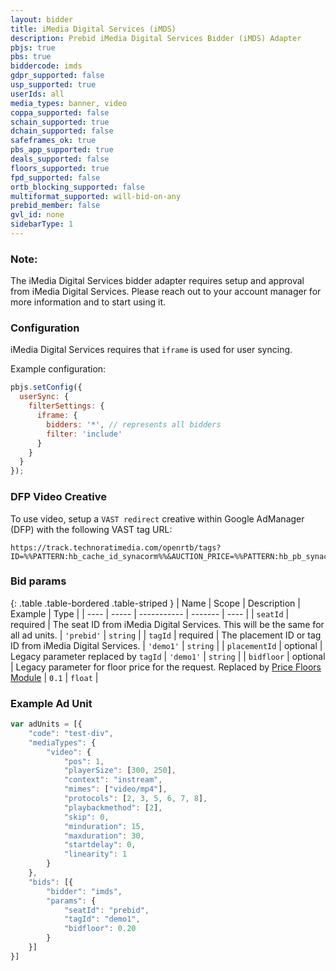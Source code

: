 ```yaml
---
layout: bidder
title: iMedia Digital Services (iMDS)
description: Prebid iMedia Digital Services Bidder (iMDS) Adapter
pbjs: true
pbs: true
biddercode: imds
gdpr_supported: false
usp_supported: true
userIds: all
media_types: banner, video
coppa_supported: false
schain_supported: true
dchain_supported: false
safeframes_ok: true
pbs_app_supported: true
deals_supported: false
floors_supported: true
fpd_supported: false
ortb_blocking_supported: false
multiformat_supported: will-bid-on-any
prebid_member: false
gvl_id: none
sidebarType: 1
---
```


### Note:

The iMedia Digital Services bidder adapter requires setup and approval from iMedia Digital Services. Please reach out to your account manager for more information and to start using it.

### Configuration

iMedia Digital Services requires that `iframe` is used for user syncing.

Example configuration:

```javascript
pbjs.setConfig({
  userSync: {
    filterSettings: {
      iframe: {
        bidders: '*', // represents all bidders
        filter: 'include'
      }
    }
  }
});
```

### DFP Video Creative
To use video, setup a `VAST redirect` creative within Google AdManager (DFP) with the following VAST tag URL:

```
https://track.technoratimedia.com/openrtb/tags?ID=%%PATTERN:hb_cache_id_synacorm%%&AUCTION_PRICE=%%PATTERN:hb_pb_synacormedia%%
```

### Bid params

{: .table .table-bordered .table-striped }
| Name | Scope | Description | Example | Type |
| ---- | ----- | ----------- | ------- | ---- |
| `seatId` | required | The seat ID from iMedia Digital Services. This will be the same for all ad units. | `'prebid'` | `string` |
| `tagId` | required | The placement ID or tag ID from iMedia Digital Services. | `'demo1'` | `string` |
| `placementId` | optional | Legacy parameter replaced by `tagId` | `'demo1'` | `string` |
| `bidfloor` | optional | Legacy parameter for floor price for the request. Replaced by [Price Floors Module](/dev-docs/modules/floors.html) | `0.1` | `float` |

### Example Ad Unit
```javascript
var adUnits = [{
    "code": "test-div",
    "mediaTypes": {
        "video": {
            "pos": 1,
            "playerSize": [300, 250],
            "context": "instream",
            "mimes": ["video/mp4"],
            "protocols": [2, 3, 5, 6, 7, 8],
            "playbackmethod": [2],
            "skip": 0,
            "minduration": 15,
            "maxduration": 30,
            "startdelay": 0,
            "linearity": 1
        }
    },
    "bids": [{
        "bidder": "imds",
        "params": {
            "seatId": "prebid",
            "tagId": "demo1",
            "bidfloor": 0.20
        }
    }]
}]
```
